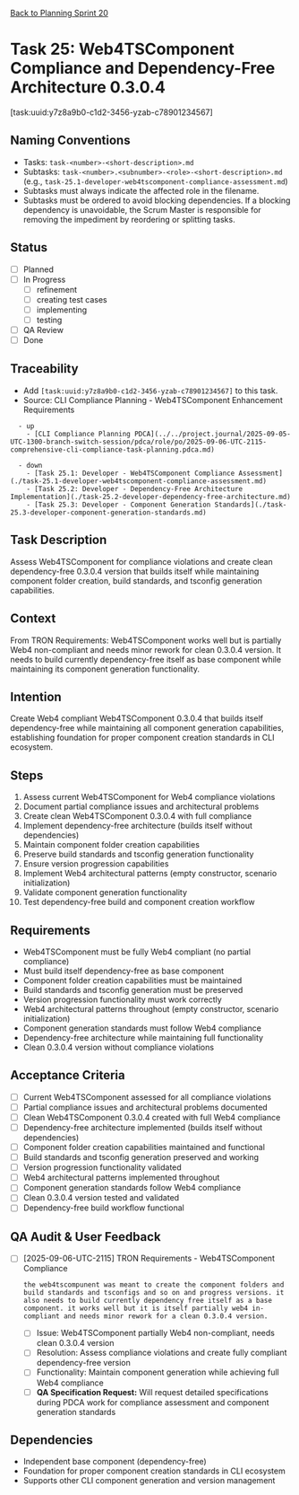 [Back to Planning Sprint 20](./planning.md)

# Task 25: Web4TSComponent Compliance and Dependency-Free Architecture 0.3.0.4
[task:uuid:y7z8a9b0-c1d2-3456-yzab-c78901234567]

## Naming Conventions
- Tasks: `task-<number>-<short-description>.md`
- Subtasks: `task-<number>.<subnumber>-<role>-<short-description>.md` (e.g., `task-25.1-developer-web4tscomponent-compliance-assessment.md`)
- Subtasks must always indicate the affected role in the filename.
- Subtasks must be ordered to avoid blocking dependencies. If a blocking dependency is unavoidable, the Scrum Master is responsible for removing the impediment by reordering or splitting tasks.

## Status
- [ ] Planned
- [ ] In Progress
  - [ ] refinement
  - [ ] creating test cases
  - [ ] implementing
  - [ ] testing
- [ ] QA Review
- [ ] Done

## Traceability
- Add `[task:uuid:y7z8a9b0-c1d2-3456-yzab-c78901234567]` to this task.
- Source: CLI Compliance Planning - Web4TSComponent Enhancement Requirements
```
  - up
    - [CLI Compliance Planning PDCA](../../project.journal/2025-09-05-UTC-1300-branch-switch-session/pdca/role/po/2025-09-06-UTC-2115-comprehensive-cli-compliance-task-planning.pdca.md)
```
```
  - down
    - [Task 25.1: Developer - Web4TSComponent Compliance Assessment](./task-25.1-developer-web4tscomponent-compliance-assessment.md)
    - [Task 25.2: Developer - Dependency-Free Architecture Implementation](./task-25.2-developer-dependency-free-architecture.md)
    - [Task 25.3: Developer - Component Generation Standards](./task-25.3-developer-component-generation-standards.md)
```

## Task Description
Assess Web4TSComponent for compliance violations and create clean dependency-free 0.3.0.4 version that builds itself while maintaining component folder creation, build standards, and tsconfig generation capabilities.

## Context
From TRON Requirements: Web4TSComponent works well but is partially Web4 non-compliant and needs minor rework for clean 0.3.0.4 version. It needs to build currently dependency-free itself as base component while maintaining its component generation functionality.

## Intention
Create Web4 compliant Web4TSComponent 0.3.0.4 that builds itself dependency-free while maintaining all component generation capabilities, establishing foundation for proper component creation standards in CLI ecosystem.

## Steps
1. Assess current Web4TSComponent for Web4 compliance violations
2. Document partial compliance issues and architectural problems
3. Create clean Web4TSComponent 0.3.0.4 with full compliance
4. Implement dependency-free architecture (builds itself without dependencies)
5. Maintain component folder creation capabilities
6. Preserve build standards and tsconfig generation functionality
7. Ensure version progression capabilities
8. Implement Web4 architectural patterns (empty constructor, scenario initialization)
9. Validate component generation functionality
10. Test dependency-free build and component creation workflow

## Requirements
- Web4TSComponent must be fully Web4 compliant (no partial compliance)
- Must build itself dependency-free as base component
- Component folder creation capabilities must be maintained
- Build standards and tsconfig generation must be preserved
- Version progression functionality must work correctly
- Web4 architectural patterns throughout (empty constructor, scenario initialization)
- Component generation standards must follow Web4 compliance
- Dependency-free architecture while maintaining full functionality
- Clean 0.3.0.4 version without compliance violations

## Acceptance Criteria
- [ ] Current Web4TSComponent assessed for all compliance violations
- [ ] Partial compliance issues and architectural problems documented
- [ ] Clean Web4TSComponent 0.3.0.4 created with full Web4 compliance
- [ ] Dependency-free architecture implemented (builds itself without dependencies)
- [ ] Component folder creation capabilities maintained and functional
- [ ] Build standards and tsconfig generation preserved and working
- [ ] Version progression functionality validated
- [ ] Web4 architectural patterns implemented throughout
- [ ] Component generation standards follow Web4 compliance
- [ ] Clean 0.3.0.4 version tested and validated
- [ ] Dependency-free build workflow functional

## QA Audit & User Feedback
- [ ] [2025-09-06-UTC-2115] TRON Requirements - Web4TSComponent Compliance
  ```quote
  the web4tscompunent was meant to create the component folders and build standards and tsconfigs and so on and progress versions. it also needs to build currently dependency free itself as a base component. it works well but it is itself partially web4 in-compliant and needs minor rework for a clean 0.3.0.4 version.
  ```
  - [ ] Issue: Web4TSComponent partially Web4 non-compliant, needs clean 0.3.0.4 version
  - [ ] Resolution: Assess compliance violations and create fully compliant dependency-free version
  - [ ] Functionality: Maintain component generation while achieving full Web4 compliance
  - [ ] **QA Specification Request:** Will request detailed specifications during PDCA work for compliance assessment and component generation standards

## Dependencies
- Independent base component (dependency-free)
- Foundation for proper component creation standards in CLI ecosystem
- Supports other CLI component generation and version management